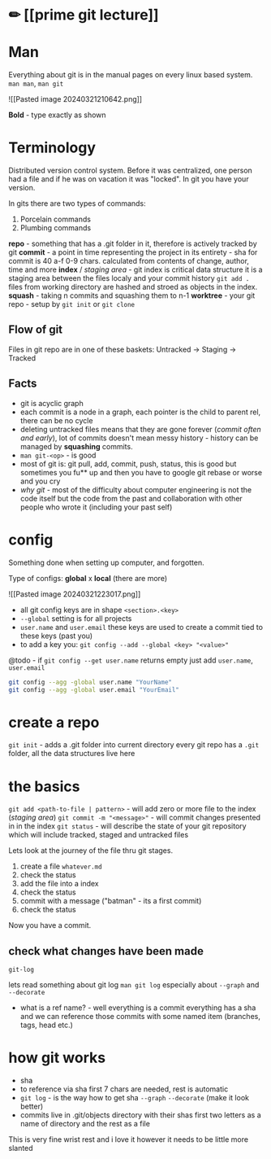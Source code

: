 # ✏ [[prime git lecture]]

# Man
Everything about git is in the manual pages on every linux based system. 
`man man`, `man git`

![[Pasted image 20240321210642.png]]

**Bold** - type exactly as shown 

# Terminology

Distributed version control system. Before it was centralized, one person had a file and if he was on vacation it was "locked". 
In git you have your version. 

In gits there are two types of commands:
1. Porcelain commands
2. Plumbing commands

**repo** - something that has a .git folder in it, therefore is actively tracked by git
**commit** - a point in time representing the project in its entirety - sha for commit is 40 a-f 0-9 chars. calculated from contents of change, author, time and more
**index** / *staging area* - git index is critical data structure it is a staging area between the files localy and your commit history `git add .` files from working directory are hashed and stroed as objects in the index. 
**squash** - taking n commits and squashing them to n-1
**worktree** - your git repo - setup by `git init` or `git clone`
## Flow of git

Files in git repo are in one of these baskets:
Untracked -> Staging -> Tracked


## Facts

- git is acyclic graph 
- each commit is a node in a graph, each pointer  is the child to parent rel, there can be no cycle
- deleting untracked files means that they are gone forever (*commit often and early*), lot of commits doesn't mean messy history - history can be managed by **squashing** commits.
- `man git-<op>` - is good
- most of git is: git pull, add, commit, push, status, this is good but sometimes you fu** up and then you have to google git rebase or worse and you cry
- *why git* - most of the difficulty about computer engineering is not the code itself but the code from the past and collaboration with other people who wrote it (including your past self)

# config

Something done when setting up computer, and forgotten. 

Type of configs: **global** x **local** (there are more)

![[Pasted image 20240321223017.png]]


- all git config keys are in shape `<section>.<key>`
- `--global` setting is for all projects
-  `user.name` and `user.email` these keys are used to create a commit tied to these keys (past you)
- to add a key you: `git config --add --global <key> "<value>"`

@todo - if  `git config --get user.name` returns empty just add `user.name`, `user.email`

```bash
git config --agg -global user.name "YourName"
git config --agg -global user.email "YourEmail"
```

# create a repo

`git init` - adds a .git folder into current directory every git repo has a `.git` folder, all the data structures live here

# the basics

`git add <path-to-file | pattern>` - will add zero or more file to the index (*staging area*)
`git commit -m "<message>"` - will commit changes presented in in the index
`git status` - will describe the state of your git repository which will include tracked, staged and untracked files 

Lets look at the journey of the file thru git stages.

1. create a file `whatever.md`
2. check the status
3. add the file into a index
4. check the status
5. commit with a message ("batman" - its a first commit) 
6. check the status

Now you have a commit. 

## check what changes have been made

`git-log`

lets read something about git log `man git log` especially about `--graph` and `--decorate`

- what  is a ref name? - well everything is a commit everything has a sha and we can reference those commits with some named item (branches, tags, head etc.) 

# how git works

- sha
- to reference via sha first 7 chars are needed, rest is automatic
- `git log` - is the way how to get sha `--graph` `--decorate` (make it look better)
- commits live in .git/objects directory with their shas first two letters as a name of directory and the rest as a file

This is very fine wrist rest and i love it however it needs to be little more slanted


